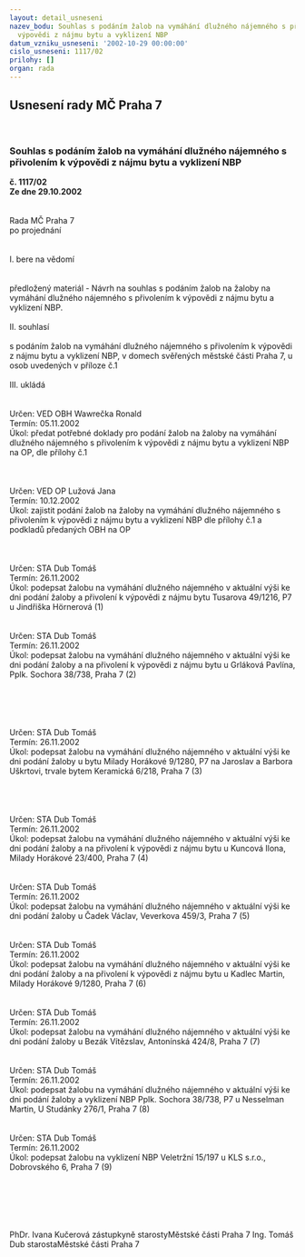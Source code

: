 ```yaml
---
layout: detail_usneseni
nazev_bodu: Souhlas s podáním žalob na vymáhání dlužného nájemného s přivolením k
  výpovědi z nájmu bytu a vyklizení NBP
datum_vzniku_usneseni: '2002-10-29 00:00:00'
cislo_usneseni: 1117/02
prilohy: []
organ: rada
---
```

<div id="ucUsn_pList" class="usn">
	<span><h2>Usnesení rady MČ Praha 7 </h2>
<br></span><div class="standBody">
<span><h3>Souhlas s podáním žalob na vymáhání dlužného nájemného s přivolením k výpovědi z nájmu bytu a vyklizení NBP</h3></span><div class="center">
		<strong>č. 1117/02</strong><br>
	</div>
<div class="center">
		<strong>Ze dne 29.10.2002</strong><br><br>
	</div>
<br>Rada MČ Praha 7<br>po projednání<br><br><br>I.	bere na vědomí<br><br> <br>předložený materiál - Návrh na souhlas s podáním žalob na žaloby na vymáhání dlužného nájemného s přivolením k výpovědi z nájmu bytu a vyklizení NBP.<br><br>II.	souhlasí <br><br>s podáním žalob na vymáhání dlužného nájemného s přivolením k výpovědi z nájmu bytu a vyklizení NBP, v domech svěřených městské části Praha 7, u osob uvedených v příloze č.1<br><br>III.	ukládá <br><br> <br>Určen:	VED OBH Wawrečka Ronald<br>Termín: 05.11.2002<br>Úkol:	předat potřebné doklady pro podání žalob na žaloby na vymáhání dlužného nájemného s přivolením k výpovědi z nájmu bytu a vyklizení NBP na OP, dle přílohy č.1<br> <br><br> <br>Určen:	VED OP Lužová Jana<br>Termín: 10.12.2002<br>Úkol:	zajistit podání žalob na žaloby na vymáhání dlužného nájemného s přivolením k výpovědi z nájmu bytu a vyklizení NBP dle přílohy  č.1 a podkladů předaných OBH na OP<br> <br><br> <br>Určen:	STA Dub Tomáš<br>Termín: 26.11.2002<br>Úkol:	podepsat žalobu na vymáhání dlužného nájemného v aktuální výši ke dni podání žaloby a přivolení k výpovědi z nájmu bytu Tusarova 49/1216, P7 u Jindřiška Hörnerová (1)<br> <br> <br>Určen:	STA Dub Tomáš<br>Termín: 26.11.2002<br>Úkol:	podepsat žalobu na vymáhání dlužného nájemného v aktuální výši ke dni podání žaloby a na přivolení k výpovědi z nájmu bytu u Grláková Pavlína, Pplk. Sochora 38/738, Praha 7 (2) <br> <br><br><br><br> <br>Určen:	STA Dub Tomáš<br>Termín: 26.11.2002<br>Úkol:	podepsat žalobu na vymáhání dlužného nájemného v aktuální výši ke dni podání žaloby u bytu  Milady Horákové 9/1280, P7 na Jaroslav a Barbora Uškrtovi, trvale bytem Keramická 6/218, Praha 7  (3) <br> <br><br> <br> <br>Určen:	STA Dub Tomáš<br>Termín: 26.11.2002<br>Úkol:	podepsat žalobu na vymáhání dlužného nájemného v aktuální výši ke dni podání žaloby a na přivolení k výpovědi z nájmu bytu u Kuncová Ilona, Milady Horákové 23/400, Praha 7 (4)<br> <br> <br>Určen:	STA Dub Tomáš<br>Termín: 26.11.2002<br>Úkol:	podepsat žalobu na vymáhání dlužného nájemného v aktuální výši ke dni podání žaloby u Čadek Václav, Veverkova 459/3, Praha 7 (5)<br> <br> <br>Určen:	STA Dub Tomáš<br>Termín: 26.11.2002<br>Úkol:	podepsat žalobu na vymáhání dlužného nájemného v aktuální výši ke dni podání žaloby a na přivolení k výpovědi z nájmu bytu u Kadlec Martin, Milady Horákové 9/1280, Praha 7 (6)<br> <br> <br>Určen:	STA Dub Tomáš<br>Termín: 26.11.2002<br>Úkol:	podepsat žalobu na vymáhání dlužného nájemného v aktuální výši ke dni podání žaloby u Bezák Vítězslav, Antonínská 424/8, Praha 7 (7)<br> <br> <br>Určen:	STA Dub Tomáš<br>Termín: 26.11.2002<br>Úkol:	podepsat žalobu na vymáhání dlužného nájemného v aktuální výši ke dni podání žaloby a vyklizení NBP Pplk. Sochora 38/738, P7 u Nesselman Martin, U Studánky 276/1, Praha 7 (8)<br> <br> <br>Určen:	STA Dub Tomáš<br>Termín: 26.11.2002<br>Úkol:	podepsat žalobu na vyklizení NBP Veletržní 15/197 u KLS s.r.o., Dobrovského 6, Praha 7 (9)<br> <br><br> <br> <br> <br>	<br>PhDr. Ivana Kučerová zástupkyně starostyMěstské části Praha 7	Ing. Tomáš Dub starostaMěstské části Praha 7<br>	<br><br>
</div>
</div>